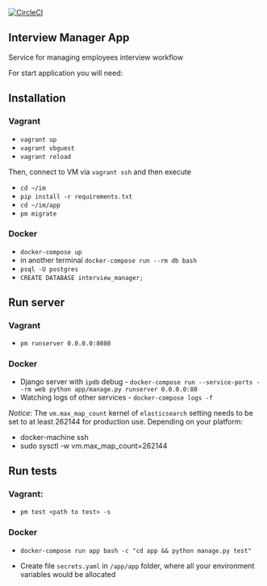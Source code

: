 [![CircleCI](https://circleci.com/gh/vforvad/Interview360Server.svg?style=svg)](https://circleci.com/gh/vforvad/Interview360Server)

## Interview Manager App

Service for managing employees interview workflow

For start application you will need:

## Installation

### Vagrant

* `vagrant up`
* `vagrant vbguest`
* `vagrant reload`

Then, connect to VM via `vagrant ssh` and then execute

* `cd ~/im`
* `pip install -r requirements.txt`
* `cd ~/im/app`
* `pm migrate`

### Docker

* `docker-compose up`
* in another terminal `docker-compose run --rm db bash`
* `psql -U postgres`
* `CREATE DATABASE interview_manager;`

## Run server

### Vagrant

* `pm runserver 0.0.0.0:8080`

### Docker

* Django server with `ipdb` debug - `docker-compose run --service-ports --rm web python app/manage.py runserver 0.0.0.0:80`
* Watching logs of other services - `docker-compose logs -f`

*Notice*: The `vm.max_map_count` kernel of `elasticsearch` setting needs to be set to at least
262144 for production use. Depending on your platform:
* docker-machine ssh
* sudo sysctl -w vm.max_map_count=262144

## Run tests

### Vagrant:
* `pm test <path to test> -s`

### Docker

* `docker-compose run app bash -c "cd app && python manage.py test"`

* Create file `secrets.yaml` in `/app/app` folder, where all your environment variables would be allocated
